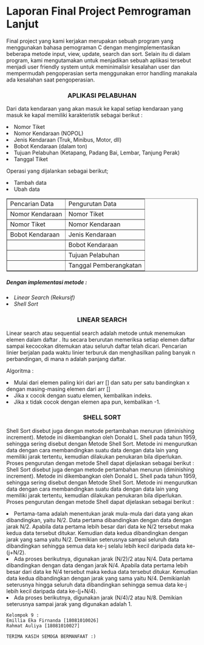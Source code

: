 ﻿<h1>Laporan Final Project Pemrograman Lanjut</h1>

<p>
	Final project yang kami kerjakan merupakan sebuah program yang menggunakan bahasa pemograman C dengan mengimplementasikan beberapa metode input, view, update, search dan sort. Selain itu di dalam program, kami mengutamakan untuk menjadikan sebuah aplikasi tersebut menjadi user friendly system untuk meminimalisir kesalahan user dan mempermudah pengoperasian serta menggunakan error handling manakala ada kesalahan saat pengoperasian.
<p>	
<center><h3>APLIKASI PELABUHAN</h3></center>
<p>
    Dari data kendaraan yang akan masuk ke kapal setiap kendaraan yang masuk ke kapal memiliki karakteristik sebagai berikut :
</p>    
    <li> Nomor Tiket </li>
    <li> Nomor Kendaraan (NOPOL) </li>
    <li> Jenis Kendaraan (Truk, Minibus, Motor, dll) </li>
    <li> Bobot Kendaraan (dalam ton) </li>
    <li> Tujuan Pelabuhan (Ketapang, Padang Bai, Lembar, Tanjung Perak) </li>
    <li> Tanggal Tiket </li>
<p><p></p>
<p> Operasi yang dijalankan sebagai berikut;</p>
<p> <li> Tambah data </li>
    <li> Ubah data </li>
    <table border="1">
    <tr>
    <td> Pencarian Data </td>
    <td> Pengurutan Data </td>
    </tr>
    <tr>
    <td> Nomor Kendaraan </td>
    <td> Nomor Tiket </td>
    </tr>
    <tr>
    <td> Nomor Tiket </td>
    <td> Nomor Kendaraan </td>
    </tr>
    <tr>
    <td> Bobot Kendaraan </td>
    <td> Jenis Kendaraan </td>
    </tr>
    <tr>
    <td> </td>
    <td> Bobot Kendaraan</td>
    </tr>
    <tr>
    <td> </td>
    <td> Tujuan Pelabuhan </td>
    </tr>
    <tr>
    <td> </td>
    <td> Tanggal Pemberangkatan </td>
    </tr>
    </table>
</p>
<h5> Dengan implementasi metode : </h5>
<li> <i> Linear Search (Rekursif) </i> </li>
<li> <i> Shell Sort </i> </li>

<center><h3>LINEAR SEARCH</h3></center>
<P>
    Linear search atau sequential search adalah metode untuk menemukan elemen dalam daftar . Itu secara berurutan memeriksa setiap elemen daftar sampai kecocokan ditemukan atau seluruh daftar telah dicari.
    Pencarian linier berjalan pada waktu linier terburuk dan menghasilkan paling banyak n perbandingan, di mana n adalah panjang daftar. 
</p>
<p> Algoritma :
<li> Mulai dari elemen paling kiri dari arr [] dan satu per satu bandingkan x dengan masing-masing elemen dari arr [] </li>
<li> Jika x cocok dengan suatu elemen, kembalikan indeks. </li>
<li> Jika x tidak cocok dengan elemen apa pun, kembalikan -1. </li>
</p>

<center><h3>SHELL SORT</h3></center>
<p>
    Shell Sort disebut juga dengan metode pertambahan menurun (diminishing increment). Metode ini dikembangkan oleh Donald L. Shell pada tahun 1959, sehingga sering disebut dengan Metode Shell Sort. Metode ini mengurutkan data dengan cara membandingkan suatu data dengan data lain yang memiliki jarak tertentu, kemudian dilakukan penukaran bila diperlukan. Proses pengurutan dengan metode Shell dapat dijelaskan sebagai berikut : Shell Sort disebut juga dengan metode pertambahan menurun (diminishing increment). Metode ini dikembangkan oleh Donald L. Shell pada tahun 1959, sehingga sering disebut dengan Metode Shell Sort. Metode ini mengurutkan data dengan cara membandingkan suatu data dengan data lain yang memiliki jarak tertentu, kemudian dilakukan penukaran bila diperlukan. Proses pengurutan dengan metode Shell dapat dijelaskan sebagai berikut : 
</p>
<p>
<li> Pertama-tama adalah menentukan jarak mula-mula dari data yang akan dibandingkan, yaitu N/2. Data pertama dibandingkan dengan data dengan jarak N/2. Apabila data pertama lebih besar dari data ke N/2 tersebut maka kedua data tersebut ditukar. Kemudian data kedua dibandingkan dengan jarak yang sama yaitu N/2. Demikian seterusnya sampai seluruh data dibandingkan sehingga semua data ke-j selalu lebih kecil daripada data ke-(j+N/2). </li>
<li> Ada proses berikutnya, digunakan jarak (N/2)/2 atau N/4. Data pertama dibandingkan dengan data dengan jarak N/4. Apabila data pertama lebih besar dari data ke N/4 tersebut maka kedua data tersebut ditukar. Kemudian data kedua dibandingkan dengan jarak yang sama yaitu N/4. Demikianlah seterusnya hingga seluruh data dibandingkan sehingga semua data ke-j lebih kecil daripada data ke-(j+N/4). </li>
<li> Ada proses berikutnya, digunakan jarak (N/4)/2 atau N/8. Demikian seterusnya sampai jarak yang digunakan adalah 1. </li>
</p>


	Kelompok 9 : 
	Emillia Eka Firnanda [18081010026]
	Rahmat Auliya [18081010027]
	
	TERIMA KASIH SEMOGA BERMANFAAT :)





